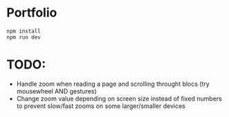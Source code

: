 # Portfolio

```
npm install
npm run dev
```

# TODO:
- Handle zoom when reading a page and scrolling throught blocs (try mousewheel AND gestures)
- Change zoom value depending on screen size instead of fixed numbers to prevent slow/fast zooms on some larger/smaller devices